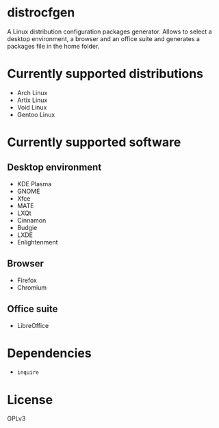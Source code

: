 # distrocfgen
A Linux distribution configuration packages generator. Allows to select a desktop environment, a browser and an office suite and generates a packages file in the home folder.

# Currently supported distributions
* Arch Linux
* Artix Linux
* Void Linux
* Gentoo Linux

# Currently supported software
## Desktop environment
* KDE Plasma
* GNOME
* Xfce
* MATE
* LXQt
* Cinnamon
* Budgie
* LXDE
* Enlightenment

## Browser
* Firefox
* Chromium

## Office suite
* LibreOffice

# Dependencies
* ``inquire``

# License
GPLv3
